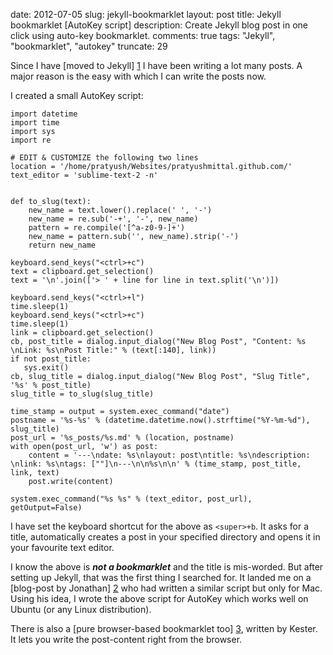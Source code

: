 date: 2012-07-05
slug: jekyll-bookmarklet
layout: post
title: Jekyll bookmarklet [AutoKey script]
description: Create Jekyll blog post in one click using auto-key bookmarklet.
comments: true
tags: "Jekyll", "bookmarklet", "autokey"
truncate: 29


Since I have [moved to Jekyll] [1] I have been writing a lot many posts. A major reason is the easy with which I can write the posts now.

I created a small AutoKey script:

    import datetime
    import time
    import sys
    import re

    # EDIT & CUSTOMIZE the following two lines
    location = '/home/pratyush/Websites/pratyushmittal.github.com/'
    text_editor = 'sublime-text-2 -n'


    def to_slug(text):
        new_name = text.lower().replace(' ', '-')
        new_name = re.sub('-+', '-', new_name)
        pattern = re.compile('[^a-z0-9-]+')
        new_name = pattern.sub('', new_name).strip('-')
        return new_name

    keyboard.send_keys("<ctrl>+c")
    text = clipboard.get_selection()
    text = '\n'.join(['> ' + line for line in text.split('\n')])

    keyboard.send_keys("<ctrl>+l")
    time.sleep(1)
    keyboard.send_keys("<ctrl>+c")
    time.sleep(1)
    link = clipboard.get_selection()
    cb, post_title = dialog.input_dialog("New Blog Post", "Content: %s \nLink: %s\nPost Title:" % (text[:140], link))
    if not post_title:
       sys.exit()
    cb, slug_title = dialog.input_dialog("New Blog Post", "Slug Title", '%s' % post_title)
    slug_title = to_slug(slug_title)

    time_stamp = output = system.exec_command("date")
    postname = '%s-%s' % (datetime.datetime.now().strftime("%Y-%m-%d"), slug_title)
    post_url = '%s_posts/%s.md' % (location, postname)
    with open(post_url, 'w') as post:
        content = '---\ndate: %s\nlayout: post\ntitle: %s\ndescription: \nlink: %s\ntags: [""]\n---\n\n%s\n\n' % (time_stamp, post_title, link, text)
        post.write(content)

    system.exec_command("%s %s" % (text_editor, post_url), getOutput=False)

I have set the keyboard shortcut for the above as `<super>+b`. It asks for a title, automatically creates a post in your specified directory and opens it in your favourite text editor.

I know the above is ***not a bookmarklet*** and the title is mis-worded. But after setting up Jekyll, that was the first thing I searched for. It landed me on a [blog-post by Jonathan] [2] who had written a similar script but only for Mac. Using his idea, I wrote the above script for AutoKey which works well on Ubuntu (or any Linux distribution).

There is also a [pure browser-based bookmarklet too] [3], written by Kester. It lets you write the post-content right from the browser.

[1]: http://fully-faltoo.com/2012/06/30/moving-to-jekyll
[2]: http://jonathanbuys.com/04-05-2011/Jekyll_Bookmarklet.html
[3]: http://www.justkez.com/jekyll-post-creator/

